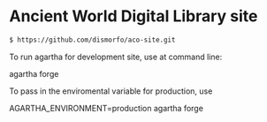 Ancient World Digital Library site
========

```bash
$ https://github.com/dismorfo/aco-site.git
```
To run agartha for development site, use at command line: 

agartha forge

To pass in the enviromental variable for production, use

AGARTHA_ENVIRONMENT=production agartha forge